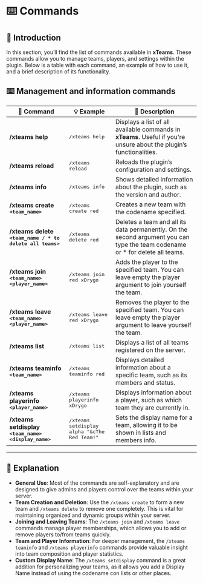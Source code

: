 # ⌨️ Commands

## 📄 **Introduction**

In this section, you’ll find the list of commands available in **xTeams**. These commands allow you to manage teams, players, and settings within the plugin. Below is a table with each command, an example of how to use it, and a brief description of its functionality.

## **⌨️ Management and information commands**

| 💬 Command                                                                    | 💡 Example                                             | 📄 Description                                                                                                                 |
| ----------------------------------------------------------------------------- | ------------------------------------------------------ | ------------------------------------------------------------------------------------------------------------------------------ |
| **/xteams help**                                                              | <kbd>/xteams help</kbd>                                | Displays a list of all available commands in **xTeams**. Useful if you're unsure about the plugin’s functionalities.           |
| **/xteams reload**                                                            | <kbd>/xteams reload</kbd>                              | Reloads the plugin’s configuration and settings.                                                                               |
| **/xteams info**                                                              | <kbd>/xteams info</kbd>                                | Shows detailed information about the plugin, such as the version and author.                                                   |
| **/xteams create&#x20;**<kbd>**\<team\_name>**</kbd>                          | <kbd>/xteams create red</kbd>                          | Creates a new team with the codename specified.                                                                                |
| **/xteams delete&#x20;**<kbd>**\<team\_name / \* to delete all teams>**</kbd> | <kbd>/xteams delete red</kbd>                          | Deletes a team and all its data permanently. On the second argument you can type the team codename or \* for delete all teams. |
| **/xteams join&#x20;**<kbd>**\<team\_name> \<player\_name>**</kbd>            | <kbd>/xteams join red xDrygo</kbd>                     | Adds the player to the specified team. You can leave empty the player argument to join yourself the team.                      |
| **/xteams leave&#x20;**<kbd>**\<team\_name> \<player\_name>**</kbd>           | <kbd>/xteams leave red xDrygo</kbd>                    | Removes the player to the specified team. You can leave empty the player argument to leave yourself the team.                  |
| **/xteams list**                                                              | <kbd>/xteams list</kbd>                                | Displays a list of all teams registered on the server.                                                                         |
| **/xteams teaminfo&#x20;**<kbd>**\<team\_name>**</kbd>                        | <kbd>/xteams teaminfo red</kbd>                        | Displays detailed information about a specific team, such as its members and status.                                           |
| **/xteams playerinfo&#x20;**<kbd>**\<player\_name>**</kbd>                    | <kbd>/xteams playerinfo xDrygo</kbd>                   | Displays information about a player, such as which team they are currently in.                                                 |
| **/xteams setdisplay&#x20;**<kbd>**\<team\_name> \<display\_name>**</kbd>     | <kbd>/xteams setdisplay alpha "\&cThe Red Team!"</kbd> | Sets the display name for a team, allowing it to be shown in lists and members info.                                           |

***

## 📜 Explanation

* **General Use**: Most of the commands are self-explanatory and are designed to give admins and players control over the teams within your server.
* **Team Creation and Deletion**: Use the `/xteams create` to form a new team and `/xteams delete` to remove one completely. This is vital for maintaining organized and dynamic groups within your server.
* **Joining and Leaving Teams**: The `/xteams join` and `/xteams leave` commands manage player memberships, which allows you to add or remove players to/from teams quickly.
* **Team and Player Information**: For deeper management, the `/xteams teaminfo` and `/xteams playerinfo` commands provide valuable insight into team composition and player statistics.
* **Custom Display Name**: The `/xteams setdisplay` command is a great addition for personalizing your teams, as it allows you add a Display Name instead of using the codename con lists or other places.
